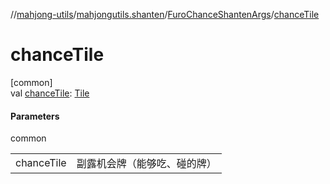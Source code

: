 //[mahjong-utils](../../../index.md)/[mahjongutils.shanten](../index.md)/[FuroChanceShantenArgs](index.md)/[chanceTile](chance-tile.md)

# chanceTile

[common]\
val [chanceTile](chance-tile.md): [Tile](../../mahjongutils.models/-tile/index.md)

#### Parameters

common

| | |
|---|---|
| chanceTile | 副露机会牌（能够吃、碰的牌） |
